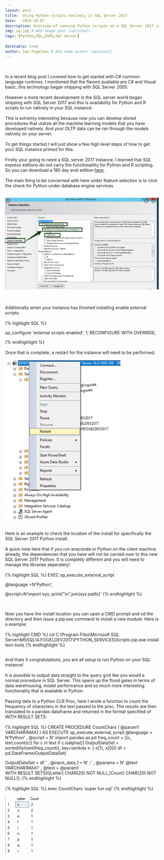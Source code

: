```yaml
---
layout: post
title:  Using Python scripts natively in SQL Server 2017
date:   2019-10-07
description: Overview of running Python scripts on a SQL Server 2017 instance!
img: sq.jpg # Add image post (optional)
tags: [Python,SQL,SSMS,Sql Server]

datatable: true
author: Ian Fogelman # Add name author (optional)
---
```

<meta property="og:title" content="European Travel Destinations">
<meta property="og:description" content="Offering tour packages for individuals or groups.">
<meta property="og:image" content="http://euro-travel-example.com/thumbnail.jpg">
<meta property="og:url" content="http://euro-travel-example.com/index.htm">
<br>
<br>
In a recent blog post I covered how to get started with C# common language runtimes. I mentioned that the flavors available are C# and Visual basic, this technology began shipping with SQL Server 2005. 
<br>
<br>
However a more recent development in the SQL server world began shipping with SQL Server 2017 and this is availability for Python and R scripts to run natively in your SQL instance.
<br>
<br>
This is extremly interesting because now you can develop stored procedures that utalize all the machine learning models that you have developed natively. And your OLTP data can be ran through the models natively on your server.
<br>
<br>
To get things started I will just show a few high level steps of how to get your SQL instance primed for this.
<br>
<br>
Firstly your going to need a SQL server 2017 instance, I learned that SQL express editions do not carry the functionaility for Python and R scripting. So you can download a 180 day eval edition <a href="https://www.microsoft.com/en-us/evalcenter/evaluate-sql-server-2017-rtm" target="_blank" >here</a>.
<br>
<br>
The main thing to be concerned with here under feature selection is to click the check for Python under database engine services.
<br>
<br>

![Features](/assets/img/PythonS001.PNG)

<br>
<br>
Additionally when your instance has finished installing enable external scripts.
<br>
<br>
{% highlight SQL %}

sp_configure 'external scripts enabled', 1;
RECONFIGURE WITH OVERRIDE;  

{% endhighlight %}
<br>
<br>
Once that is complete, a restart for the instance will need to be performed.
<br>
<br>
![Restart](/assets/img/PythonS002.PNG)
<br>
<br>

Here is an example to check the location of the install for specifically the SQL Server 2017 Python install.
<br>
<br>
A quick note here that if you run anaconda or Python on the client machine already, the dependencies that you have will not be carried over to this new SQL Server 2017 Python. It is completly different and you will need to manage the libraries seperately!
<br>
<br>
{% highlight SQL %}
EXEC sp_execute_external_script

  @language =N'Python',

  @script=N'import sys; print("\n".join(sys.path))'
{% endhighlight %}

<br>
<br>
Now you have the install location you can open a CMD prompt and cd the directory and then issue a pip.exe command to install a new module. Here is a example:
<br>
<br>
{% highlight CMD %}
cd C:\Program Files\Microsoft SQL Server\MSSQL14.FOGELDEV2017\PYTHON_SERVICES\Scripts
pip.exe install text-tools
{% endhighlight %}
<br>
<br>

And thats it congratulations, you are all setup to run Python on your SQL instance!
<br>
<br>
It is possible to output data straight to the query grid like you would a normal procedure in SQL Server. This opens up the flood gates in terms of data warehousing, model performance and so much more interesting functionality that is available in Python.
<br>
<br>
Passing data to a Python CLR Proc, here I wrote a function to count the frequency of characters in the text passed to the proc. The results are then translated to a pandas dataframe and returned in the format specified of WITH RESULT SETS:
<br>
<br>
{% highlight SQL %}
CREATE PROCEDURE CountChars (
      @param1 VARCHAR(MAX)
    )
AS
EXECUTE sp_execute_external_script @language = N'Python'
    , @script = N'
import pandas as pd
freq_count = [(c, text.count(c)) for c in text if c.isalpha()]
OutputDataSet = sorted(list(set(freq_count)), key=lambda x: (-x[1], x[0]))
df = pd.DataFrame(OutputDataSet)

OutputDataSet = df
'
, @input_data_1 = N'   ;'
    , @params = N' @text VARCHAR(MAX)'
    , @text = @param1    
WITH RESULT SETS(([Letter] CHAR(20) NOT NULL,[Count] CHAR(20) NOT NULL));
{% endhighlight %}
<br>
<br>
{% highlight SQL %}
exec CountChars 'super fun sql' 
{% endhighlight %}
<br>
<br>
![XImage](/assets/img/PythonS003.PNG)

